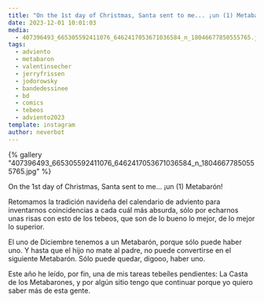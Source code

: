 ```yaml
---
title: "On the 1st day of Christmas, Santa sent to me... ¡un (1) Metabarón!"
date: 2023-12-01 10:01:03
media: 
  - 407396493_665305592411076_6462417053671036584_n_18046677850555765.jpg
tags: 
  - adviento
  - metabaron
  - valentinsecher
  - jerryfrissen
  - jodorowsky
  - bandedessinee
  - bd
  - comics
  - tebeos
  - adviento2023
template: instagram
author: neverbot
---
```


{% gallery "407396493_665305592411076_6462417053671036584_n_18046677850555765.jpg" %}

On the 1st day of Christmas, Santa sent to me... ¡un (1) Metabarón!

Retomamos la tradición navideña del calendario de adviento para inventarnos coincidencias a cada cuál más absurda, sólo por echarnos unas risas con esto de los tebeos, que son de lo bueno lo mejor, de lo mejor lo superior.

El uno de Diciembre tenemos a un Metabarón, porque sólo puede haber uno. Y hasta que el hijo no mate al padre, no puede convertirse en el siguiente Metabarón. Sólo puede quedar, digooo, haber uno.

Este año he leído, por fin, una de mis tareas tebeíles pendientes: La Casta de los Metabarones, y por algún sitio tengo que continuar porque yo quiero saber más de esta gente.
